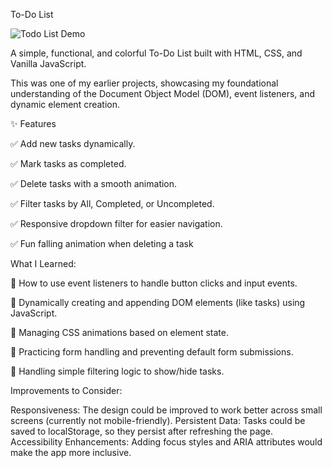 
To-Do List

![Todo List Demo](gif.gif)


A simple, functional, and colorful To-Do List built with HTML, CSS, and Vanilla JavaScript.

This was one of my earlier projects, showcasing my foundational understanding of the Document Object Model (DOM), event listeners, and dynamic element creation.


✨ Features

✅ Add new tasks dynamically.

✅ Mark tasks as completed.

✅ Delete tasks with a smooth animation.

✅ Filter tasks by All, Completed, or Uncompleted.

✅ Responsive dropdown filter for easier navigation.

✅ Fun falling animation when deleting a task

 What I Learned:

🔹 How to use event listeners to handle button clicks and input events.

🔹 Dynamically creating and appending DOM elements (like tasks) using JavaScript.

🔹 Managing CSS animations based on element state.

🔹 Practicing form handling and preventing default form submissions.

🔹 Handling simple filtering logic to show/hide tasks.

Improvements to Consider:

Responsiveness: The design could be improved to work better across small screens (currently not mobile-friendly).
 Persistent Data: Tasks could be saved to localStorage, so they persist after refreshing the page.
Accessibility Enhancements: Adding focus styles and ARIA attributes would make the app more inclusive.
